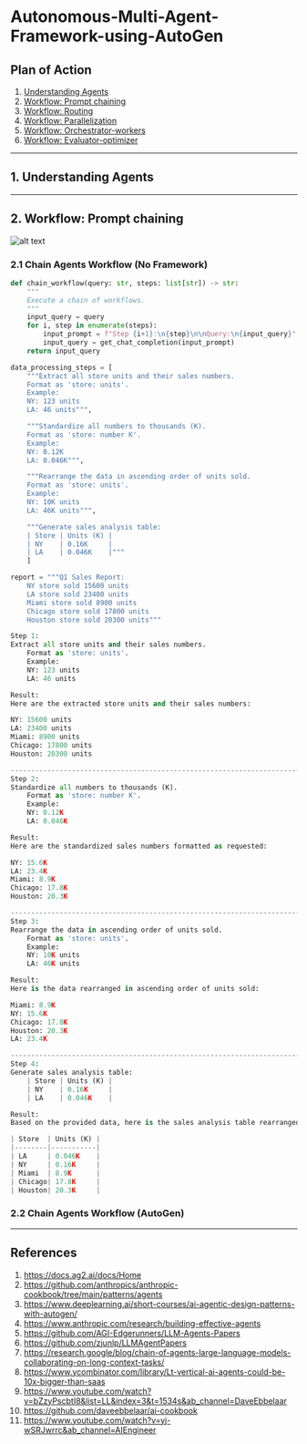 # Autonomous-Multi-Agent-Framework-using-AutoGen

## Plan of Action
1. [Understanding Agents](#understanding-agents)
2. [Workflow: Prompt chaining](#workflow-prompt-chaining)
3. [Workflow: Routing](#workflow-routing)
4. [Workflow: Parallelization](#workflow-parallelization)
5. [Workflow: Orchestrator-workers](#workflow-orchestrator-workers)
6. [Workflow: Evaluator-optimizer](#workflow-evaluator-optimizer)

--------

<a name="understanding-agents"></a>
## 1. Understanding Agents



-------------

<a name="workflow-prompt-chaining"></a>
## 2. Workflow: Prompt chaining

![alt text](<assets/Screenshot 2025-02-21 144449.png>)

### 2.1 Chain Agents Workflow (No Framework)

```python
def chain_workflow(query: str, steps: list[str]) -> str:
    """
    Execute a chain of workflows.
    """
    input_query = query
    for i, step in enumerate(steps):
        input_prompt = f"Step {i+1}:\n{step}\n\nQuery:\n{input_query}"
        input_query = get_chat_completion(input_prompt)
    return input_query
```

```python
data_processing_steps = [
    """Extract all store units and their sales numbers.
    Format as 'store: units'.
    Example:
    NY: 123 units
    LA: 46 units""",

    """Standardize all numbers to thousands (K).
    Format as 'store: number K'.
    Example:
    NY: 0.12K
    LA: 0.046K""",

    """Rearrange the data in ascending order of units sold.
    Format as 'store: units'.
    Example:
    NY: 10K units
    LA: 46K units""",

    """Generate sales analysis table:
    | Store | Units (K) |
    | NY    | 0.16K     |
    | LA    | 0.046K    |"""
    ]    
```

```python
report = """Q1 Sales Report:
    NY store sold 15600 units
    LA store sold 23400 units
    Miami store sold 8900 units
    Chicago store sold 17800 units
    Houston store sold 20300 units"""
```


```python
Step 1:
Extract all store units and their sales numbers.
    Format as 'store: units'.
    Example:
    NY: 123 units
    LA: 46 units

Result:
Here are the extracted store units and their sales numbers:

NY: 15600 units
LA: 23400 units
Miami: 8900 units
Chicago: 17800 units
Houston: 20300 units

--------------------------------------------------------------------------------
Step 2:
Standardize all numbers to thousands (K).
    Format as 'store: number K'.
    Example:
    NY: 0.12K
    LA: 0.046K

Result:
Here are the standardized sales numbers formatted as requested:

NY: 15.6K
LA: 23.4K
Miami: 8.9K
Chicago: 17.8K
Houston: 20.3K

--------------------------------------------------------------------------------
Step 3:
Rearrange the data in ascending order of units sold.
    Format as 'store: units'.
    Example:
    NY: 10K units
    LA: 46K units

Result:
Here is the data rearranged in ascending order of units sold:

Miami: 8.9K
NY: 15.6K
Chicago: 17.8K
Houston: 20.3K
LA: 23.4K

--------------------------------------------------------------------------------
Step 4:
Generate sales analysis table:
    | Store | Units (K) |
    | NY    | 0.16K     |
    | LA    | 0.046K    |

Result:
Based on the provided data, here is the sales analysis table rearranged in ascending order of units sold:

| Store  | Units (K) |
|--------|-----------|
| LA     | 0.046K    |
| NY     | 0.16K     |
| Miami  | 8.9K      |
| Chicago| 17.8K     |
| Houston| 20.3K     |

```

### 2.2 Chain Agents Workflow (AutoGen)







-------------

## References
1. https://docs.ag2.ai/docs/Home
2. https://github.com/anthropics/anthropic-cookbook/tree/main/patterns/agents
3. https://www.deeplearning.ai/short-courses/ai-agentic-design-patterns-with-autogen/
4. https://www.anthropic.com/research/building-effective-agents
5. https://github.com/AGI-Edgerunners/LLM-Agents-Papers
5. https://github.com/zjunlp/LLMAgentPapers
6. https://research.google/blog/chain-of-agents-large-language-models-collaborating-on-long-context-tasks/
7. https://www.ycombinator.com/library/Lt-vertical-ai-agents-could-be-10x-bigger-than-saas
8. https://www.youtube.com/watch?v=bZzyPscbtI8&list=LL&index=3&t=1534s&ab_channel=DaveEbbelaar
9. https://github.com/daveebbelaar/ai-cookbook
10. https://www.youtube.com/watch?v=yj-wSRJwrrc&ab_channel=AIEngineer


